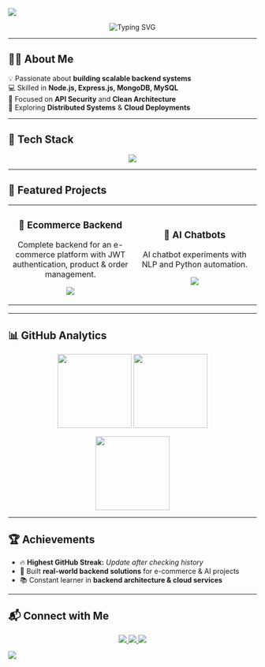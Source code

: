 <!-- HEADER -->
<img src="https://capsule-render.vercel.app/api?type=waving&height=220&color=gradient&text=Sudipto%20Gayen&fontSize=50&fontAlignY=35&animation=fadeIn&desc=Backend%20Developer%20|%20Node.js%20%7C%20Express%20%7C%20MongoDB&descAlignY=55&descAlign=50" />

<!-- Typing Animation -->
<p align="center">
  <img src="https://readme-typing-svg.herokuapp.com?font=Fira+Code&weight=500&size=24&pause=1000&color=4FACFE&center=true&vCenter=true&width=600&lines=Backend+Developer;API+Architect;Clean+%26+Scalable+Code;Always+Learning+%26+Building" alt="Typing SVG">
</p>

---

## 🧑‍💻 About Me
💡 Passionate about **building scalable backend systems**  
💻 Skilled in **Node.js, Express.js, MongoDB, MySQL**  
🔐 Focused on **API Security** and **Clean Architecture**  
🚀 Exploring **Distributed Systems** & **Cloud Deployments**  

---

## 🚀 Tech Stack
<p align="center">
  <img src="https://skillicons.dev/icons?i=nodejs,express,mongodb,mysql,git,github,docker,linux,python" />
</p>

---

## 📌 Featured Projects

<div align="center">
  <table>
    <tr>
      <td width="50%">
        <h3 align="center">🛒 Ecommerce Backend</h3>
        <p align="center">Complete backend for an e-commerce platform with JWT authentication, product & order management.</p>
        <p align="center">
          <a href="https://github.com/sudipto39/Ecommerce-Backend">
            <img src="https://github-readme-stats.vercel.app/api/pin/?username=sudipto39&repo=Ecommerce-Backend&theme=tokyonight&hide_border=true" />
          </a>
        </p>
      </td>
      <td width="50%">
        <h3 align="center">🤖 AI Chatbots</h3>
        <p align="center">AI chatbot experiments with NLP and Python automation.</p>
        <p align="center">
          <a href="https://github.com/sudipto39/AI-Chatbots">
            <img src="https://github-readme-stats.vercel.app/api/pin/?username=sudipto39&repo=AI-Chatbots&theme=tokyonight&hide_border=true" />
          </a>
        </p>
      </td>
    </tr>
  </table>
</div>

---

## 📊 GitHub Analytics
<p align="center">
  <img src="https://github-readme-stats.vercel.app/api?username=sudipto39&show_icons=true&theme=tokyonight&hide_border=true" height="150" />
  <img src="https://streak-stats.demolab.com?user=sudipto39&theme=tokyonight&hide_border=true" height="150" />
</p>

<p align="center">
  <img src="https://github-readme-stats.vercel.app/api/top-langs/?username=sudipto39&layout=compact&theme=tokyonight&hide_border=true" height="150" />
</p>

---

## 🏆 Achievements
- 🔥 **Highest GitHub Streak:** _Update after checking history_  
- 🌟 Built **real-world backend solutions** for e-commerce & AI projects  
- 📚 Constant learner in **backend architecture & cloud services**  

---

## 📬 Connect with Me
<p align="center">
  <a href="https://www.linkedin.com/in/sudipto-gayen-7416b622b" target="_blank">
    <img src="https://img.shields.io/badge/LinkedIn-0A66C2?style=for-the-badge&logo=linkedin&logoColor=white" />
  </a>
  <a href="mailto:www.sudipto002gayen@gmail.com">
    <img src="https://img.shields.io/badge/Email-D14836?style=for-the-badge&logo=gmail&logoColor=white" />
  </a>
  <a href="https://github.com/sudipto39">
    <img src="https://img.shields.io/badge/GitHub-171515?style=for-the-badge&logo=github&logoColor=white" />
  </a>
</p>

<!-- FOOTER -->
<img src="https://capsule-render.vercel.app/api?type=waving&height=120&color=gradient&section=footer" />
